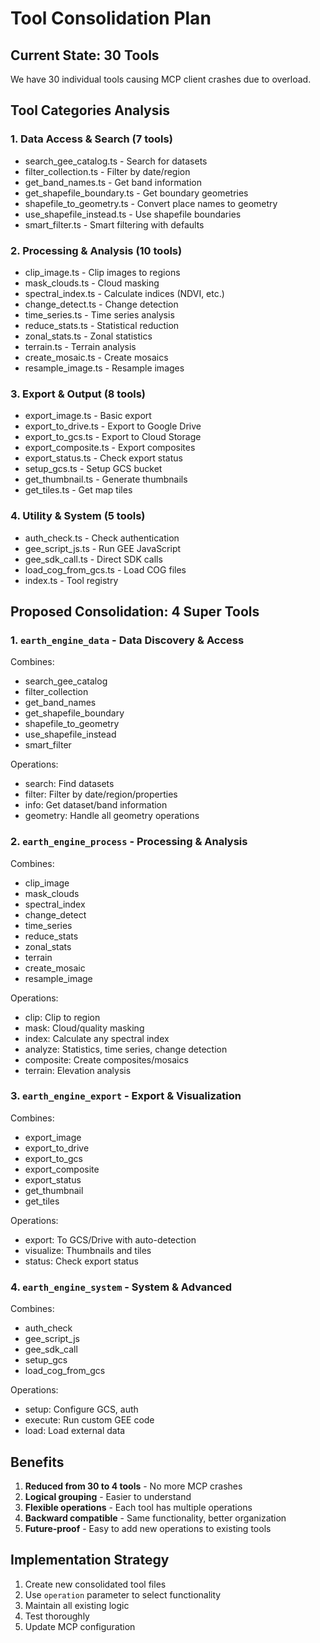 # Tool Consolidation Plan

## Current State: 30 Tools
We have 30 individual tools causing MCP client crashes due to overload.

## Tool Categories Analysis

### 1. Data Access & Search (7 tools)
- search_gee_catalog.ts - Search for datasets
- filter_collection.ts - Filter by date/region
- get_band_names.ts - Get band information
- get_shapefile_boundary.ts - Get boundary geometries
- shapefile_to_geometry.ts - Convert place names to geometry
- use_shapefile_instead.ts - Use shapefile boundaries
- smart_filter.ts - Smart filtering with defaults

### 2. Processing & Analysis (10 tools)
- clip_image.ts - Clip images to regions
- mask_clouds.ts - Cloud masking
- spectral_index.ts - Calculate indices (NDVI, etc.)
- change_detect.ts - Change detection
- time_series.ts - Time series analysis
- reduce_stats.ts - Statistical reduction
- zonal_stats.ts - Zonal statistics
- terrain.ts - Terrain analysis
- create_mosaic.ts - Create mosaics
- resample_image.ts - Resample images

### 3. Export & Output (8 tools)
- export_image.ts - Basic export
- export_to_drive.ts - Export to Google Drive
- export_to_gcs.ts - Export to Cloud Storage
- export_composite.ts - Export composites
- export_status.ts - Check export status
- setup_gcs.ts - Setup GCS bucket
- get_thumbnail.ts - Generate thumbnails
- get_tiles.ts - Get map tiles

### 4. Utility & System (5 tools)
- auth_check.ts - Check authentication
- gee_script_js.ts - Run GEE JavaScript
- gee_sdk_call.ts - Direct SDK calls
- load_cog_from_gcs.ts - Load COG files
- index.ts - Tool registry

## Proposed Consolidation: 4 Super Tools

### 1. `earth_engine_data` - Data Discovery & Access
Combines:
- search_gee_catalog
- filter_collection
- get_band_names
- get_shapefile_boundary
- shapefile_to_geometry
- use_shapefile_instead
- smart_filter

Operations:
- search: Find datasets
- filter: Filter by date/region/properties
- info: Get dataset/band information
- geometry: Handle all geometry operations

### 2. `earth_engine_process` - Processing & Analysis
Combines:
- clip_image
- mask_clouds
- spectral_index
- change_detect
- time_series
- reduce_stats
- zonal_stats
- terrain
- create_mosaic
- resample_image

Operations:
- clip: Clip to region
- mask: Cloud/quality masking
- index: Calculate any spectral index
- analyze: Statistics, time series, change detection
- composite: Create composites/mosaics
- terrain: Elevation analysis

### 3. `earth_engine_export` - Export & Visualization
Combines:
- export_image
- export_to_drive
- export_to_gcs
- export_composite
- export_status
- get_thumbnail
- get_tiles

Operations:
- export: To GCS/Drive with auto-detection
- visualize: Thumbnails and tiles
- status: Check export status

### 4. `earth_engine_system` - System & Advanced
Combines:
- auth_check
- gee_script_js
- gee_sdk_call
- setup_gcs
- load_cog_from_gcs

Operations:
- setup: Configure GCS, auth
- execute: Run custom GEE code
- load: Load external data

## Benefits
1. **Reduced from 30 to 4 tools** - No more MCP crashes
2. **Logical grouping** - Easier to understand
3. **Flexible operations** - Each tool has multiple operations
4. **Backward compatible** - Same functionality, better organization
5. **Future-proof** - Easy to add new operations to existing tools

## Implementation Strategy
1. Create new consolidated tool files
2. Use `operation` parameter to select functionality
3. Maintain all existing logic
4. Test thoroughly
5. Update MCP configuration

